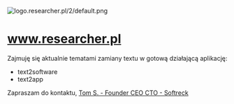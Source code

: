 ![logo.researcher.pl/2/default.png](http://logo.researcher.pl/2/default.png)

# www.researcher.pl


Zajmuję się aktualnie tematami zamiany textu w gotową działającą aplikację:

+ text2software
+ text2app


Zapraszam do kontaktu,
[Tom S. - Founder CEO CTO - Softreck](https://www.linkedin.com/in/tom-sapletta-com/)

